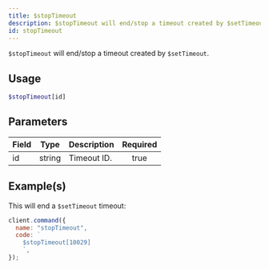 ```yaml
---
title: $stopTimeout
description: $stopTimeout will end/stop a timeout created by $setTimeout.
id: stopTimeout
---
```


`$stopTimeout` will end/stop a timeout created by `$setTimeout`.

## Usage

```php
$stopTimeout[id]
```

## Parameters

| Field | Type   | Description | Required |
| ----- | ------ | ----------- | :------: |
| id    | string | Timeout ID. |   true   |

## Example(s)

This will end a `$setTimeout` timeout:

```javascript
client.command({
  name: "stopTimeout",
  code: `
    $stopTimeout[10029]
    `,
});
```
